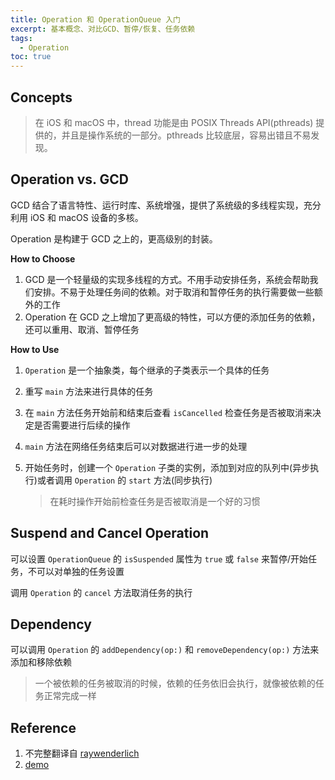 ```yaml
---
title: Operation 和 OperationQueue 入门
excerpt: 基本概念、对比GCD、暂停/恢复、任务依赖
tags:
  - Operation
toc: true
---
```


## Concepts

> 在 iOS 和 macOS 中，thread 功能是由 POSIX Threads API(pthreads) 提供的，并且是操作系统的一部分。pthreads 比较底层，容易出错且不易发现。

## Operation vs. GCD

GCD 结合了语言特性、运行时库、系统增强，提供了系统级的多线程实现，充分利用 iOS 和 macOS 设备的多核。

Operation 是构建于 GCD 之上的，更高级别的封装。

**How to Choose**

1. GCD 是一个轻量级的实现多线程的方式。不用手动安排任务，系统会帮助我们安排。不易于处理任务间的依赖。对于取消和暂停任务的执行需要做一些额外的工作
2. Operation 在 GCD 之上增加了更高级的特性，可以方便的添加任务的依赖，还可以重用、取消、暂停任务

**How to Use**

1. `Operation` 是一个抽象类，每个继承的子类表示一个具体的任务

2. 重写 `main` 方法来进行具体的任务

3. 在 `main` 方法任务开始前和结束后查看 `isCancelled` 检查任务是否被取消来决定是否需要进行后续的操作

4. `main` 方法在网络任务结束后可以对数据进行进一步的处理

5. 开始任务时，创建一个 `Operation` 子类的实例，添加到对应的队列中(异步执行)或者调用 `Operation` 的 `start` 方法(同步执行)

   > 在耗时操作开始前检查任务是否被取消是一个好的习惯

## Suspend and Cancel Operation

可以设置 `OperationQueue` 的 `isSuspended` 属性为 `true` 或 `false` 来暂停/开始任务，不可以对单独的任务设置

调用 `Operation` 的 `cancel` 方法取消任务的执行

## Dependency

可以调用 `Operation` 的 `addDependency(op:)` 和 `removeDependency(op:)` 方法来添加和移除依赖

> 一个被依赖的任务被取消的时候，依赖的任务依旧会执行，就像被依赖的任务正常完成一样

## Reference

1. 不完整翻译自 [raywenderlich](https://www.raywenderlich.com/5293-operation-and-operationqueue-tutorial-in-swift)
2. [demo](https://github.com/hotchner/Demos/tree/master/ClassicPhotos)

